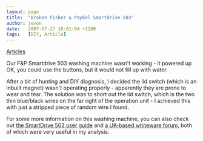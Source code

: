 ```yaml
---
layout: page
title:  "Broken Fisher & Paykel Smartdrive 503"
author: jevon
date:   2007-07-27 10:01:04 +1200
tags:   [DIY, Article]
---
```


[Articles](articles.md)

Our F&P Smartdrive 503 washing machine wasn't working - it powered up OK, you could use the buttons, but it would not fill up with water.

After a bit of hunting and DIY diagnosis, I decided the lid switch (which is an inbuilt magnet) wasn't operating properly - apparently they are prone to wear and tear. The solution was to short out the lid switch, which is the two thin blue/black wires on the far right of the operation unit - I achieved this with just a stripped piece of random wire I found.

For some more information on this washing machine, you can also check out <a href="http://www.fp.co.nz/admin/pdfs/pdf_usecares/425983_aw_uc.pdf">the SmartDrive 503 user guide</a> and <a href="http://www.ukwhitegoods.co.uk/modules.php?name=Forums&file=viewtopic&t=14362">a UK-based whiteware forum</a>, both of which were very useful in my analysis.
